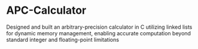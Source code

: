# APC-Calculator
 Designed and built an arbitrary-precision calculator in C utilizing linked lists for dynamic memory management,  enabling accurate computation beyond standard integer and floating-point limitations
